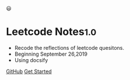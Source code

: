 <!-- _coverpage.md -->

😃

# Leetcode Notes<small>1.0</small>

<!-- > A magical documentation site generator. -->
<!-- > Now choose, so love. -->

- Recode the reflections of leetcode quesitons.
- Beginning September 26,2019
- Using docsify

<!-- Link -->
[GitHub](https://github.com/floatLig/DoLeetcode)
[Get Started](./README.md)

<!-- background image -->
<!-- ![](_media/bg.png) -->

<!-- background color -->
<!-- ![color](#f0f0f0) -->